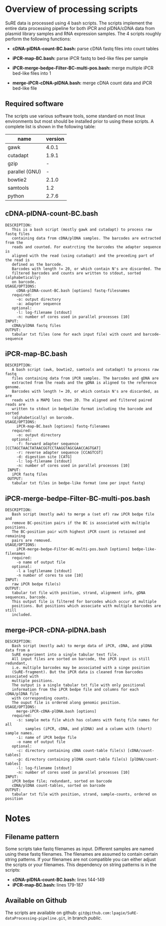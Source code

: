 <!--pandoc
t: html
toc:
s:
self-contained:
highlight-style:tango
-->



# Overview of processing scripts

SuRE data is processed using 4 bash scripts. The scripts implement the entire
data processing pipeline for both iPCR and plDNA/cDNA data from plasmid library
samples and RNA expression samples. The 4 scripts roughly perform the following
functions:

- **cDNA-plDNA-count-BC.bash:** parse cDNA fastq files into count tables

- **iPCR-map-BC.bash:** parse iPCR fastq to bed-like files per sample

- **iPCR-merge-bedpe-Filter-BC-multi-pos.bash:** merge multiple iPCR bed-like files into 1

- **merge-iPCR-cDNA-plDNA.bash:** merge cDNA count data and iPCR bed-like file

## Required software
The scripts use various software tools, some standard on most linux
environments but most should be installed prior to using these scripts. A
complete list is shown in the following table:

| name          | version                |
|---------------|------------------------|
| gawk          | 4.0.1                  |
| cutadapt      | 1.9.1                  |
| gzip          | -                      |
| parallel (GNU)| -                      |
| bowtie2       | 2.1.0                  |
| samtools      | 1.2                    |
| python        | 2.7.6                  |


## cDNA-plDNA-count-BC.bash

```
DESCRIPTION:
   This is a bash script (mostly gawk and cutadapt) to process raw fastq files
   containing data from cDNA/plDNA samples. The barcodes are extracted from the
   reads and counted. For exatrcting the barcodes the adapter sequence is
   aligned with the read (using cutadapt) and the preceding part of the read is
   defined as the barcode.
   Barcodes with length != 20, or which contain N's are discarded. The
   filtered barcodes and counts are written to stdout, sorted (alphabetically)
   on barcode.
USAGE/OPTIONS:
     cDNA-plDNA-count-BC.bash [options] fastq-filesnames
   required:
     -o: output directory
     -a: adapter sequence
   optional:
     -l: log-filename [stdout]
     -n: number of cores used in parallel processes [10]
INPUT:
   cDNA/plDNA fastq files
OUTPUT:
   tabular txt files (one for each input file) with count and barcode-sequence
```

## iPCR-map-BC.bash

```
DESCRIPTION:
   A bash script (awk, bowtie2, samtools and cutadapt) to process raw fastq
   files containing data from iPCR samples. The barcodes and gDNA are
   extracted from the reads and the gDNA is aligned to the reference genome.
   Barcodes with length != 20, or which contain N's are discarded, as are
   reads with a MAPQ less then 20. The aligned and filtered paired reads are
   written to stdout in bedpelike format including the barcode and sorted
   (alphabetically) on barcode.
USAGE/OPTIONS:
     iPCR-map-BC.bash [options] fastq-filenames
   required:
     -o: output directory
   optional:
     -f: forward adapter sequence [CCTAGCTAACTATAACGGTCCTAAGGTAGCGAACCAGTGAT]
     -r: reverse adapter sequence [CCAGTCGT]
     -d: digestion site [CATG]
     -l: log-filename [stdout]
     -n: number of cores used in parallel processes [10]
 INPUT:
   iPCR fastq files
 OUTPUT:
   tabular txt files in bedpe-like format (one per input fastq)
```

## iPCR-merge-bedpe-Filter-BC-multi-pos.bash

```
DESCRIPTION:
   Bash script (mostly awk) to merge a (set of) raw iPCR bedpe file and
   remove BC-position pairs if the BC is associated with multiple positions.
   The BC-position pair with highest iPCR count is retained and remaining
   pairs are removed.
USAGE/OPTIONS:
     iPCR-merge-bedpe-Filter-BC-multi-pos.bash [options] bedpe-like-filenames
   required:
     -o name of output file
   optional:
     -l a logfilename [stdout]
     -n number of cores to use [10]
INPUT:
   raw iPCR bedpe file(s)
OUTPUT:
   tabular txt file with position, strand, alignment info, gDNA sequences, barcode.
   This output file is filtered for barcodes which occur at multiple
   positions. But positions which associate with multiple barcodes are still
   included.
```

## merge-iPCR-cDNA-plDNA.bash

```
DESCRIPTION:
   Bash script (mostly awk) to merge data of iPCR, cDNA, and plDNA data from a
   SuRE experiment into a single tabular text file.
   All input files are sorted on barcode, the iPCR input is still redundant,
   i.e. multiple barcodes may be associated with a singe position
   (SuRE-fragment). But the iPCR data is cleaned from barcodes associated with
   multiple positions.
   The output is a single tabular txt file with only positional
   information from the iPCR bedpe file and columns for each cDNA/plDNA file
   with corresponding counts.
   The ouput file is ordered along genomic position.
USAGE/OPTIONS:
     merge-iPCR-cDNA-plDNA.bash [options] 
   required:
     -s: sample meta file which has columns with fastq file names for all
         samples (iPCR, cDNA, and plDNA) and a column with (short) sample names.
     -i: name of iPCR bedpe file
     -o name of output file
   optional:
     -c: directory containing cDNA count-table file(s) [cDNA/count-tables]
     -p: directory containing plDNA count-table file(s) [plDNA/count-tables]
     -l: log-filename [stdout]
     -n: number of cores used in parallel processes [10]
INPUT:
   iPCR bedpe file; redundant, sorted on barcode
   cDNA/plDNA count-tables, sorted on barcode
OUTPUT:
   tabular txt file with position, strand, sample-counts, ordered on position
```

# Notes

## Filename pattern

Some scripts take fastq filenames as input. Different samples are named using
these fastq filenames. The filenames are assumed to contain certain string
patterns. If your filenames are not compatible you can either adjust the
scripts or your filenames. This dependency on string patterns is in the
scripts:

- **cDNA-plDNA-count-BC.bash:** lines 144-149
-  **iPCR-map-BC.bash:** lines 179-187

## Available on Github

The scripts are available on github: `git@github.com:lpagie/SuRE-dataProcessing-pipeline.git`, in branch *public*.

